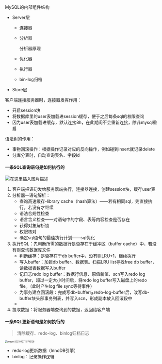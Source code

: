MySQL的内部组件结构

- Server层

  - 连接器

  - 分析器

    分析器原理

  - 优化器

  - 执行器

  - bin-log归档

- Store层



客户端连接服务器时，连接器发挥作用：

- 开启session块
- 将数据库里的user表加载进session缓存，便于之后每条sql的权限查询
- 因为user表加载进缓存，默认连接8h，在此期间不会重新连接，除非mysql重启

语法树的作用：

- 事物回滚操作：根据操作记录对应的反向操作，例如碰到insert就记录delete
- 分库分表时，自动查询表名、字段id



#### 一条SQL查询语句是如何执行的

![在这里插入图片描述](https://img-blog.csdnimg.cn/20200414175403444.png?x-oss-process=image/watermark,type_ZmFuZ3poZW5naGVpdGk,shadow_10,text_aHR0cHM6Ly9ibG9nLmNzZG4ubmV0L3FxXzM5MjEzOTY5,size_16,color_FFFFFF,t_70)

1. 客户端把语句发给服务器端执行，连接器连接，创建session块，缓存user表
2. 分析器--语句解析：
   - 查询高速缓存-library cache（hash算法）——若有相同sql，则直接执行。若没有才继续
   - 语法合规性检查
   - 语言含义检查——对语句中的字段、表等内容检查是否存在
   - 获得对象解析锁
   - 权限核对
   - 确定sql语句的最佳执行计划——sql优化
3. 执行SQL：先判断所需的数据行是否存在于缓冲区（buffer cache）中，若没有则查询数据库文件
   - 判断缓存：是否存在于db buffer中，没有则LRU+1，继续执行
   - 写入buffer：加锁db buffer、数据表。扫描LRU list寻找free db buffer，读数据表数据写入buffer
   - 记日志redo log buffer：数据行信息、原值新值、scn写入redo log buffer，超过一定大小时间后，将redo log buffer写入磁盘上的redo file。（此时产生log file sync等待事件）
   - 为事务建立回滚段：完成写db-buffer与redo-log-buffer后，改写db-buffer块头部事务列表，并写入scn，形成副本放入回滚段中
   - 
4. 提取数据：将服务器端查询到的数据，返回给客户端

#### 一条SQL更新语句是如何执行的

> 清除缓存、redo-log、binlog归档日志

<img src="C:\Users\MSY\AppData\Roaming\Typora\typora-user-images\image-20210427115716128.png" alt="image-20210427115716128" style="zoom:50%;" />

- redo-log更新数据（InnoDB引擎）
- binlog：记录操作逻辑



